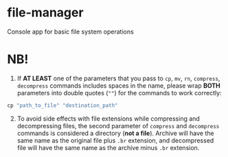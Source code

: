 # file-manager
Console app for basic file system operations

# NB!

1. If **AT LEAST** one of the parameters that you pass to `cp`, `mv`, `rn`, `compress`, `decompress` commands includes spaces in the name, please wrap **BOTH** parameters into double quotes (`""`) for the commands to work correctly:

```javascript
cp "path_to_file" "destination_path"
```

2. To avoid side effects with file extensions while compressing and decompressing files, the second parameter of `compress` and `decompress` commands is considered a directory (**not a file**). Archive will have the same name as the original file plus `.br` extension, and decompressed file will have the same name as the archive minus `.br` extension.
